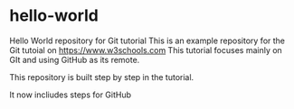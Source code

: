# hello-world
Hello World repository for Git tutorial
This is an example repository for the Git tutoial on https://www.w3schools.com
This tutorial focuses mainly on GIt and using GitHub as its remote.

This repository is built step by step in the tutorial.

It now incliudes steps for GitHub
